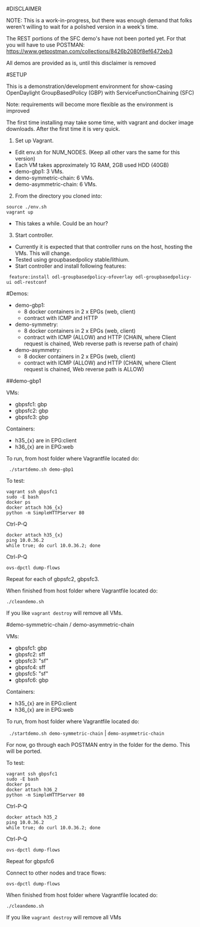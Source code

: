 #DISCLAIMER

NOTE: This is a work-in-progress, but there was enough demand that folks weren't willing to wait for a polished version in a week's time.

The REST portions of the SFC demo's have not been ported yet. For that you will have to use POSTMAN: https://www.getpostman.com/collections/8426b2080f8ef6472eb3

All demos are provided as is, until this disclaimer is removed

#SETUP

This is a demonstration/development environment for show-casing OpenDaylight GroupBasedPolicy (GBP) with ServiceFunctionChaining (SFC)

Note: requirements will become more flexible as the environment is improved

The first time installing may take some time, with vagrant and docker image downloads. After the first time it is very quick.

1. Set up Vagrant. 
  * Edit env.sh for NUM_NODES. (Keep all other vars the same for this version)
  * Each VM takes approximately 1G RAM, 2GB used HDD (40GB)
  * demo-gbp1: 3 VMs.
  * demo-symmetric-chain: 6 VMs.
  * demo-asymmetric-chain: 6 VMs.
2. From the directory you cloned into:
```
source ./env.sh
vagrant up
```
  * This takes a while. Could be an hour?

3. Start controller.
  * Currently it is expected that that controller runs on the host, hosting the VMs. This will change.
  * Tested using groupbasedpolicy stable/lithium.
  * Start controller and install following features:

```
 feature:install odl-groupbasedpolicy-ofoverlay odl-groupbasedpolicy-ui odl-restconf
```

#Demos:
* demo-gbp1: 
  * 8 docker containers in 2 x EPGs (web, client)
  * contract with ICMP and HTTP
* demo-symmetry:
  * 8 docker containers in 2 x EPGs (web, client)
  * contract with ICMP (ALLOW) and HTTP (CHAIN, where Client request is chained, Web reverse path is reverse path of chain)
* demo-asymmetry:
  * 8 docker containers in 2 x EPGs (web, client)
  * contract with ICMP (ALLOW) and HTTP (CHAIN, where Client request is chained, Web reverse path is ALLOW)

##demo-gbp1

VMs:
* gbpsfc1: gbp
* gbpsfc2: gbp
* gbpsfc3: gbp

Containers:
* h35_{x} are in EPG:client
* h36_{x} are in EPG:web

To run, from host folder where Vagrantfile located do:

` ./startdemo.sh demo-gbp1`
 
To test:
```
vagrant ssh gbpsfc1
sudo -E bash
docker ps
docker attach h36_{x}
python -m SimpleHTTPServer 80
```
Ctrl-P-Q
```
docker attach h35_{x}
ping 10.0.36.2
while true; do curl 10.0.36.2; done
```
Ctrl-P-Q
```
ovs-dpctl dump-flows
```

Repeat for each of gbpsfc2, gbpsfc3.

When finished from host folder where Vagrantfile located do:

`./cleandemo.sh`

If you like `vagrant destroy` will remove all VMs.

#demo-symmetric-chain / demo-asymmetric-chain

VMs:
* gbpsfc1: gbp
* gbpsfc2: sff
* gbpsfc3: "sf"
* gbpsfc4: sff
* gbpsfc5: "sf"
* gbpsfc6: gbp

Containers:
* h35_{x} are in EPG:client
* h36_{x} are in EPG:web

To run, from host folder where Vagrantfile located do:

` ./startdemo.sh demo-symmetric-chain` | `demo-asymmetric-chain`

For now, go through each POSTMAN entry in the folder for the demo. This will be ported.

To test:
```
vagrant ssh gbpsfc1
sudo -E bash
docker ps
docker attach h36_2
python -m SimpleHTTPServer 80
```

Ctrl-P-Q

```
docker attach h35_2
ping 10.0.36.2
while true; do curl 10.0.36.2; done
```

Ctrl-P-Q

`ovs-dpctl dump-flows`
 
Repeat for gbpsfc6

Connect to other nodes and trace flows:

`ovs-dpctl dump-flows`

When finished from host folder where Vagrantfile located do:

`./cleandemo.sh`

If you like `vagrant destroy` will remove all VMs
